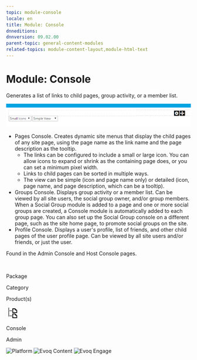 ```yaml
---
topic: module-console
locale: en
title: Module: Console
dnneditions: 
dnnversion: 09.02.00
parent-topic: general-content-modules
related-topics: module-content-layout,module-html-text
---
```


# Module: Console

Generates a list of links to child pages, group activity, or a member list.

  

![Console module](img/scr-module-Console.png)

  

*   Pages Console. Creates dynamic site menus that display the child pages of any site page, using the page name as the link name and the page description as the tooltip.
    *   The links can be configured to include a small or large icon. You can allow icons to expand or shrink as the containing page does, or you can set a minimum pixel width.
    *   Links to child pages can be sorted in multiple ways.
    *   The view can be simple (icon and page name only) or detailed (icon, page name, and page description, which can be a tooltip).
*   Groups Console. Displays group activity or a member list. Can be viewed by all site users, the social group owner, and/or group members. When a Social Group module is added to a page and one or more social groups are created, a Console module is automatically added to each group page. You can also set up the Social Group console on a different page, such as the site home page, to promote social groups on the site.
*   Profile Console. Displays a user's profile, list of friends, and other child pages of the user profile page. Can be viewed by all site users and/or friends, or just the user.

Found in the Admin Console and Host Console pages.

 

Package

Category

Product(s)

 ![icon](img/ico-module-console.png) 

Console

Admin

 ![Platform](img/ico-dnn-platform.png) ![Evoq Content](img/ico-evoq-content.png) ![Evoq Engage](img/ico-evoq-engage.png)